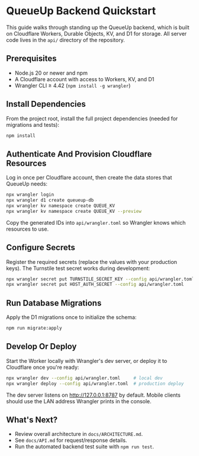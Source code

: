 # QueueUp Backend Quickstart

This guide walks through standing up the QueueUp backend, which is built on Cloudflare Workers, Durable Objects, KV, and D1 for storage. All server code lives in the `api/` directory of the repository.

## Prerequisites

- Node.js 20 or newer and npm
- A Cloudflare account with access to Workers, KV, and D1
- Wrangler CLI ≥ 4.42 (`npm install -g wrangler`)

## Install Dependencies

From the project root, install the full project dependencies (needed for migrations and tests):

```sh
npm install
```

## Authenticate And Provision Cloudflare Resources

Log in once per Cloudflare account, then create the data stores that QueueUp needs:

```sh
npx wrangler login
npx wrangler d1 create queueup-db
npx wrangler kv namespace create QUEUE_KV
npx wrangler kv namespace create QUEUE_KV --preview
```

Copy the generated IDs into `api/wrangler.toml` so Wrangler knows which resources to use.

## Configure Secrets

Register the required secrets (replace the values with your production keys). The Turnstile test secret works during development:

```sh
npx wrangler secret put TURNSTILE_SECRET_KEY --config api/wrangler.toml
npx wrangler secret put HOST_AUTH_SECRET --config api/wrangler.toml
```

## Run Database Migrations

Apply the D1 migrations once to initialize the schema:

```sh
npm run migrate:apply
```

## Develop Or Deploy

Start the Worker locally with Wrangler's dev server, or deploy it to Cloudflare once you're ready:

```sh
npx wrangler dev --config api/wrangler.toml     # local dev
npx wrangler deploy --config api/wrangler.toml  # production deploy
```

The dev server listens on <http://127.0.0.1:8787> by default. Mobile clients should use the LAN address Wrangler prints in the console.

## What's Next?

- Review overall architecture in `docs/ARCHITECTURE.md`.
- See `docs/API.md` for request/response details.
- Run the automated backend test suite with `npm run test`.

